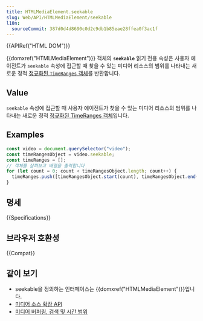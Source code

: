 ```yaml
---
title: HTMLMediaElement.seekable
slug: Web/API/HTMLMediaElement/seekable
l10n:
  sourceCommit: 387d0d4d8690c0d2c9db1b85eae28ffea0f3ac1f
---
```


{{APIRef("HTML DOM")}}

{{domxref("HTMLMediaElement")}} 객체의 **`seekable`** 읽기 전용 속성은 사용자 에이전트가 `seekable` 속성에 접근할 때 찾을 수 있는 미디어 리소스의 범위를 나타내는 새로운 정적 [정규화된 `TimeRanges` 객체](/ko/docs/Web/API/TimeRanges#normalized_timeranges_objects)를 반환합니다.

## Value

`seekable` 속성에 접근할 때 사용자 에이전트가 찾을 수 있는 미디어 리소스의 범위를 나타내는 새로운 정적 [정규화된 TimeRanges 객체](/ko/docs/Web/API/TimeRanges#normalized_timeranges_objects)입니다.

## Examples

```js
const video = document.querySelector("video");
const timeRangesObject = video.seekable;
const timeRanges = [];
// 객체를 살펴보고 배열을 출력합니다
for (let count = 0; count < timeRangesObject.length; count++) {
  timeRanges.push([timeRangesObject.start(count), timeRangesObject.end(count)]);
}
```

## 명세

{{Specifications}}

## 브라우저 호환성

{{Compat}}

## 같이 보기

- seekable을 정의하는 인터페이스는 {{domxref("HTMLMediaElement")}}입니다.
- [미디어 소스 확장 API](/ko/docs/Web/API/Media_Source_Extensions_API)
- [미디어 버퍼링, 검색 및 시간 범위](/ko/docs/Web/Guide/Audio_and_video_delivery/buffering_seeking_time_ranges)
